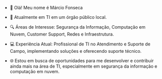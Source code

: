 - 👋 Olá! Meu nome é Márcio Fonseca

- 💼 Atualmente em TI em um órgão público local.
- 🔍 Áreas de Interesse: 
  Segurança da Informação,
  Computação em Nuvem, Customer Support,
  Redes e Infraestrutura.
- 💻 Experiência Atual: 
  Profissional de TI no Atendimento e Suporte de Campo, implementando soluções e oferecendo suporte técnico.
- 🌐 Estou em busca de oportunidades para me desenvolver e contribuir ainda mais na área de TI, especialmente em segurança da informação e computação em nuvem.

<!--
**MarciomrkS/MarciomrkS** is a ✨ _special_ ✨ repository because its `README.md` (this file) appears on your GitHub profile.

Here are some ideas to get you started:

